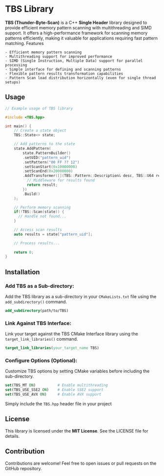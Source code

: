 # TBS Library

**TBS (Thunder-Byte-Scan)** is a C++ **Single Header** library designed to provide efficient memory pattern scanning with multithreading and SIMD support. It offers a high-performance framework for scanning memory patterns efficiently, making it valuable for applications requiring fast pattern matching.
Features

    - Efficient memory pattern scanning
    - Multithreading support for improved performance
    - SIMD (Single Instruction, Multiple Data) support for parallel processing
    - Simple interface for defining and scanning patterns
    - Flexible pattern results transformation capabilities
    - Pattern Scan load distribution horizontally (even for single thread setups)

## Usage

```c++
// Example usage of TBS library

#include <TBS.hpp>

int main() {
    // Create a state object
    TBS::State<> state;

    // Add patterns to the state
    state.AddPattern(
        state.PatternBuilder()
        .setUID("pattern_uid")
        .setPattern("00 FF ?? 12")
        .setScanStart(0x10000000)
        .setScanEnd(0x20000000)
        .AddTransformer([](TBS::Pattern::Description& desc, TBS::U64 result) -> TBS::U64 {
          // Middleware for results found
          return result;
        })
        .Build()
    );

    // Perform memory scanning    
    if(!TBS::Scan(state)) {
      // Handle not found...
    }

    // Access scan results
    auto results = state["pattern_uid"];

    // Process results...
    
    return 0;
}
```
## Installation
### Add TBS as a Sub-directory:

Add the TBS library as a sub-directory in your `CMakeLists.txt` file using the `add_subdirectory()` command.

```cmake
add_subdirectory(path/to/TBS)
```

### Link Against TBS Interface:

Link your target against the TBS CMake Interface library using the `target_link_libraries()` command.

```cmake
target_link_libraries(your_target_name TBS)
```

### Configure Options (Optional):

Customize TBS options by setting CMake variables before including the sub-directory.

```cmake
set(TBS_MT ON)          # Enable multithreading
set(TBS_USE_SSE2 ON)    # Enable SSE2 support
set(TBS_USE_AVX ON)     # Enable AVX support
```

Simply include the `TBS.hpp` header file in your project

## License

This library is licensed under the **MIT License**. See the LICENSE file for details.

## Contribution

Contributions are welcome! Feel free to open issues or pull requests on the GitHub repository.
